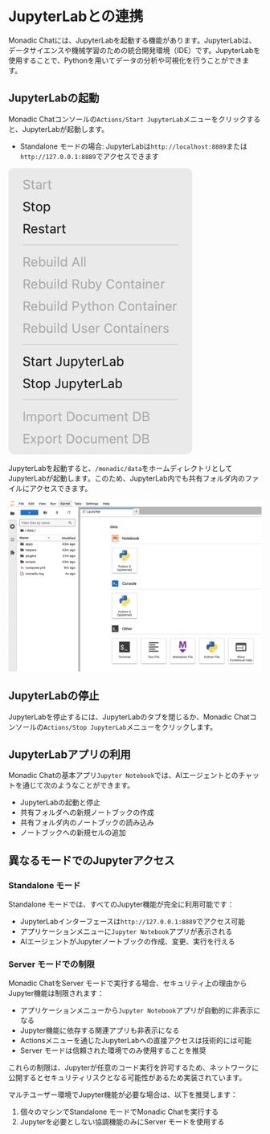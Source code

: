 # JupyterLabとの連携

Monadic Chatには、JupyterLabを起動する機能があります。JupyterLabは、データサイエンスや機械学習のための統合開発環境（IDE）です。JupyterLabを使用することで、Pythonを用いてデータの分析や可視化を行うことができます。

## JupyterLabの起動

Monadic Chatコンソールの`Actions/Start JupyterLab`メニューをクリックすると、JupyterLabが起動します。

- Standalone モードの場合: JupyterLabは`http://localhost:8889`または`http://127.0.0.1:8889`でアクセスできます

![Action menu](../assets/images/jupyter-start-stop.png ':size=190')

JupyterLabを起動すると、`/monadic/data`をホームディレクトリとしてJupyterLabが起動します。このため、JupyterLab内でも共有フォルダ内のファイルにアクセスできます。

![JupyterLab Terminal](../assets/images/jupyterlab-terminal.png ':size=600')

## JupyterLabの停止

JupyterLabを停止するには、JupyterLabのタブを閉じるか、Monadic Chatコンソールの`Actions/Stop JupyterLab`メニューをクリックします。

## JupyterLabアプリの利用

Monadic Chatの基本アプリ`Jupyter Notebook`では、AIエージェントとのチャットを通じて次のようなことができます。

- JupyterLabの起動と停止
- 共有フォルダへの新規ノートブックの作成
- 共有フォルダ内のノートブックの読み込み
- ノートブックへの新規セルの追加

## 異なるモードでのJupyterアクセス

### Standalone モード

Standalone モードでは、すべてのJupyter機能が完全に利用可能です：
- JupyterLabインターフェースは`http://127.0.0.1:8889`でアクセス可能
- アプリケーションメニューに`Jupyter Notebook`アプリが表示される
- AIエージェントがJupyterノートブックの作成、変更、実行を行える

### Server モードでの制限

Monadic ChatをServer モードで実行する場合、セキュリティ上の理由からJupyter機能は制限されます：

- アプリケーションメニューから`Jupyter Notebook`アプリが自動的に非表示になる
- Jupyter機能に依存する関連アプリも非表示になる
- Actionsメニューを通じたJupyterLabへの直接アクセスは技術的には可能
- Server モードは信頼された環境でのみ使用することを推奨

これらの制限は、Jupyterが任意のコード実行を許可するため、ネットワークに公開するとセキュリティリスクとなる可能性があるため実装されています。

マルチユーザー環境でJupyter機能が必要な場合は、以下を推奨します：
1. 個々のマシンでStandalone モードでMonadic Chatを実行する
2. Jupyterを必要としない協調機能のみにServer モードを使用する

